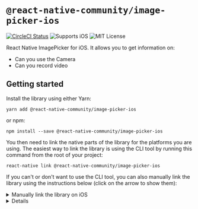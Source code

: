 # `@react-native-community/image-picker-ios`

[![CircleCI Status](https://img.shields.io/circleci/project/github/react-native-community/react-native-image-picker-ios/master.svg)](https://circleci.com/gh/react-native-community/workflows/react-native-image-picker-ios/tree/master) ![Supports iOS](https://img.shields.io/badge/platforms-ios-lightgrey.svg) ![MIT License](https://img.shields.io/npm/l/@react-native-community/image-picker-ios.svg)

React Native ImagePicker for iOS. It allows you to get information on:

* Can you use the Camera
* Can you record video

## Getting started
Install the library using either Yarn:

```
yarn add @react-native-community/image-picker-ios
```

or npm:

```
npm install --save @react-native-community/image-picker-ios
```

You then need to link the native parts of the library for the platforms you are using. The easiest way to link the library is using the CLI tool by running this command from the root of your project:

```
react-native link @react-native-community/image-picker-ios
```

If you can't or don't want to use the CLI tool, you can also manually link the library using the instructions below (click on the arrow to show them):

<details>
<summary>Manually link the library on iOS</summary>

Either follow the [instructions in the React Native documentation](https://facebook.github.io/react-native/docs/linking-libraries-ios#manual-linking) to manually link the framework or link using [Cocoapods](https://cocoapods.org) by adding this to your `Podfile`:

```ruby
pod 'react-native-image-picker-ios', :path => '../node_modules/@react-native-community/image-picker-ios'
```

</details>

<details>

## Migrating from the core `react-native` module
This module was created when the ImagePickerIOS was split out from the core of React Native. To migrate to this module you need to follow the installation instructions above and then change you imports from:

```javascript
import { ImagePickerIOS } from "react-native";
```

to:

```javascript
import ImagePickerIOS from "@react-native-community/image-picker-ios";
```

Note that the API was updated after it was extracted from ImagePickerIOS to support some new features, however, the previous API is still available and works with no updates to your code.

## Usage
Import the library:

```javascript
import ImagePickerIOS from "@react-native-community/image-picker-ios";
```

Can you use the camera:

```javascript
ImagePickerIOS.canUseCamera(canUseCamera => {
  console.log("canUseCamera", canUseCamera);
});
```

Can you record videos:

```javascript
ImagePickerIOS.canRecordVideos(canRecordVideos => {
  console.log("canRecordVideos", canRecordVideos);
});
```

## API
* **Types:**
  * [`OpenCameraDialogOptions`](#OpenCameraDialogOptions)
  * [`OpenSelectDialogOptions`](#OpenSelectDialogOptions)
* **Methods:**
  * [`canUseCamera(callback)`](#canUseCamera)
  * [`canRecordVideos(callback)`](#canRecordVideos)
  * [`openCameraDialog(options, successCallback, cancelCallback)`](#openCameraDialog)
  * [`openSelectDialog(options, successCallback, cancelCallback)`](#openCameraDialog)

### Types

#### `OpenCameraDialogOptions`
Describes the settings for the camera:

| Property        | Type                                             | Description                                                                                        |
| --------------- | ------------------------------------------------ | -------------------------------------------------------------------------------------------------- |
| `videoMode`   | `boolean`                                        | Should the camera open in video mode. |

#### `OpenSelectDialogOptions`
Describes the settings for the camera:

| Property        | Type                                             | Description                                                                                        |
| --------------- | ------------------------------------------------ | -------------------------------------------------------------------------------------------------- |
| `showImages`          | `boolean`          | Should the results include images                                          |
| `showVideos`   | `boolean`                                        | Should the results include videos|

### Methods

#### `canUseCamera()`

Executes a callback with the a boolean value stating whether or not you can use the camera.

**Example:**
```javascript
ImagePickerIOS.canUseCamera(canUseCamera => {
  console.log("canUseCamera", canUseCamera);
});
```

#### `canRecordVideos()`

Executes a callback with the a boolean value stating whether or not you can record videos.

**Example:**
```javascript
ImagePickerIOS.canRecordVideos(canRecordVideos => {
  console.log("canRecordVideos", canRecordVideos);
});
```

#### `openCameraDialog()`

Opens the camera dialog with the specified [`OpenCameraDialogOptions`](#OpenCameraDialogOptions) and two callbacks, one for success and one for cancel.

**Example:**
```javascript
ImagePickerIOS.openCameraDialog({
  unmirrorFrontFacingCamera: false
  videoMode: false
}, () => {
  // success
}, (error) => {
  // cancel
});
```

#### `openSelectDialog()`

Opens the camera dialog with the specified [`OpenSelectDialogOptions`](#OpenSelectDialogOptions) and two callbacks, one for success and one for cancel.

**Example:**
```javascript
ImagePickerIOS.openCameraDialog({
  showImages: true,
  showVideos: false
}, (imageUrl, height, width) => {
  // success
}, (error) => {
  // cancel
});
```
## Troubleshooting

### Errors while running Jest tests

If you do not have a Jest Setup file configured, you should add the following to your Jest settings and create the `jest.setup.js` file in project root:

```js
setupFiles: ['<rootDir>/jest.setup.js']
```

You should then add the following to your Jest setup file to mock the ImagePickerIOS Native Module:

```js
import { NativeModules } from 'react-native';

NativeModules.RNCImagePickerIOS = {
  canRecordVideos: jest.fn(),
  canUseCamera: jest.fn(),
  openCameraDialog: jest.fn(),
  openSelectDialog: jest.fn(),
};
``` 

### Issues with the iOS simulator

As your simulator doesn't have a camera, there is no way to open the camera on the simulator.

## Maintainers

* [Johan du Toit](https://github.com/johan-dutoit) - [Freelance React Native Developer]()

## Contributing

Please see the [contributing guide](/CONTRIBUTING.md).

## License

The library is released under the MIT license. For more information see [`LICENSE`](/LICENSE).